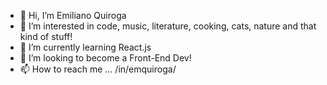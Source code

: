- 👋 Hi, I’m Emiliano Quiroga
- 👀 I’m interested in code, music, literature, cooking, cats, nature and that kind of stuff!
- 🌱 I’m currently learning React.js
- 💞️ I’m looking to become a Front-End Dev!
- 📫 How to reach me ... /in/emquiroga/

<!---
emquiroga/emquiroga is a ✨ special ✨ repository because its `README.md` (this file) appears on your GitHub profile.
You can click the Preview link to take a look at your changes.
--->
